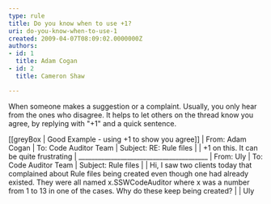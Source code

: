 ```yaml
---
type: rule
title: Do you know when to use +1?
uri: do-you-know-when-to-use-1
created: 2009-04-07T08:09:02.0000000Z
authors:
- id: 1
  title: Adam Cogan
- id: 2
  title: Cameron Shaw

---
```


When someone makes a suggestion or a complaint. Usually, you only hear from the ones who disagree. It helps to let others on the thread know you agree, by replying with "+1" and a quick sentence.

[[greyBox | Good Example - using +1 to show you agree]]
|  From: Adam Cogan 
| To: Code Auditor Team 
| Subject: RE: Rule files 
| 
| +1 on this. It can be quite frustrating
| \_\_\_\_\_\_\_\_\_\_\_\_\_\_\_\_\_\_\_\_\_\_\_\_\_\_\_\_\_\_\_\_\_\_\_\_\_\_\_\_ 
| From: Uly 
| To: Code Auditor Team 
| Subject: Rule files 
| 
| Hi, I saw two clients today that complained about Rule files being created even though one had already existed. They were all named x.SSWCodeAuditor where x was a number from 1 to 13 in one of the cases. Why do these keep being created? 
| 
| Uly
